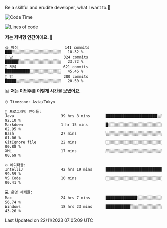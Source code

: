 Be a skillful and erudite developer, what I want to.👶

<!--START_SECTION:waka-->
![Code Time](http://img.shields.io/badge/Code%20Time-215%20hrs%2042%20mins-blue)

![Lines of code](https://img.shields.io/badge/%EC%A0%80%EB%8A%94%20%EC%97%AC%ED%83%9C%EA%B9%8C%EC%A7%80%20-733.6%20thousand%20%EC%A4%84%EC%9D%98%20%EC%BD%94%EB%93%9C%EB%A5%BC%20%EC%9E%91%EC%84%B1%ED%96%88%EC%96%B4%EC%9A%94.-blue)

**저는 저녁형 인간이에요. 🦉** 

```text
🌞 아침                     141 commits         ███░░░░░░░░░░░░░░░░░░░░░░   10.32 % 
🌆 낮　                     324 commits         ██████░░░░░░░░░░░░░░░░░░░   23.72 % 
🌃 저녁                     621 commits         ███████████░░░░░░░░░░░░░░   45.46 % 
🌙 밤　                     280 commits         █████░░░░░░░░░░░░░░░░░░░░   20.50 % 
```


📊 **저는 이번주를 이렇게 시간을 보냈어요.** 

```text
🕑︎ Timezone: Asia/Tokyo

💬 프로그래밍 언어들: 
Java                     39 hrs 8 mins       ███████████████████████░░   92.10 % 
Markdown                 1 hr 15 mins        █░░░░░░░░░░░░░░░░░░░░░░░░   02.95 % 
Bash                     27 mins             ░░░░░░░░░░░░░░░░░░░░░░░░░   01.06 % 
GitIgnore file           22 mins             ░░░░░░░░░░░░░░░░░░░░░░░░░   00.88 % 
XML                      17 mins             ░░░░░░░░░░░░░░░░░░░░░░░░░   00.69 % 

🔥 에디터들: 
IntelliJ                 42 hrs 19 mins      █████████████████████████   99.59 % 
VS Code                  10 mins             ░░░░░░░░░░░░░░░░░░░░░░░░░   00.41 % 

💻 운영 체제들: 
Mac                      24 hrs 7 mins       ██████████████░░░░░░░░░░░   56.74 % 
Windows                  18 hrs 23 mins      ███████████░░░░░░░░░░░░░░   43.26 % 
```


 Last Updated on 22/11/2023 07:05:09 UTC
<!--END_SECTION:waka-->
